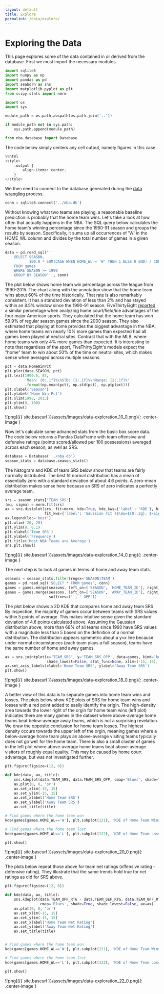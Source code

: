 ```yaml
---
layout: default
title: Explore
permalink: /data/explore/
---
```


# Exploring the Data

This page explores some of the data contained in or derived from the database. First we must import the necessary modules.


```python
import sqlite3
import numpy as np
import pandas as pd
import seaborn as sns
import matplotlib.pyplot as plt
from scipy.stats import norm
```


```python
import os
import sys

module_path = os.path.abspath(os.path.join('..'))

if module_path not in sys.path:
    sys.path.append(module_path)

from nba.database import Database
```

The code below simply centers any cell output, namely figures in this case.


```python
%%html
<style>
    .output {
        align-items: center;
    }
</style>
```


<style>
    .output {
        align-items: center;
    }
</style>


We then need to connect to the database generated during the [data wrangling](data-wrangling.md) process.


```python
conn = sqlite3.connect('../nba.db')
```

Without knowing what two teams are playing, a reasonable baseline prediction is probably that the home team wins. Let's take a look at how often that actually happens in the NBA. The SQL query below calculates the home team's winning percentage since the 1990-91 season and groups the results by season. Specifically, it sums up all occurrences of 'W' in the HOME_WL column and divides by the total number of games in a given season.


```python
data = pd.read_sql('''
    SELECT SEASON,
           100.0 * SUM(CASE WHEN HOME_WL = 'W' THEN 1 ELSE 0 END) / COUNT(HOME_WL) AS HomeWinPct
    FROM games
    WHERE SEASON >= 1990
    GROUP BY SEASON''', conn)
```

The plot below shows home team win percentage across the league from 1990-2015. The chart along with the annotation show that the home team wins about 60% of the time historically. That rate is also remarkably consistent. It has a standard deviation of less than 2% and has stayed within an 8.5% window since the 1990-91 season. FiveThirtyEight [reported](https://fivethirtyeight.com/features/a-home-playoff-game-is-a-big-advantage-unless-you-play-hockey/) a similar percentage when analyzing home court/field/ice advantages of the four major American sports. They calculated that the home team has won 59.9% of regular season games since the 2000 season. They also estimated that playing at home provides the biggest advantage in the NBA, where home teams win nearly 10% more games than expected had all games been played at neutral sites. Contrast that with the MLB, where home teams win only 4% more games than expected. It is interesting to note that regardless of the sport, FiveThirtyEight's models expect the "home" team to win about 50% of the time on neutral sites, which makes sense when averaged across multiple seasons.


```python
pct = data.HomeWinPct
plt.plot(data.SEASON, pct)
plt.text(1990.5, 85,
         'Mean: {0:.1f}%\nSTD: {1:.1f}%\nRange: {2:.1f}%'
         .format(np.mean(pct), np.std(pct), np.ptp(pct)))
plt.xlabel('Season')
plt.ylabel('Home Win Pct')
plt.xlim(1990, 2015)
plt.ylim(0, 100)
plt.show()
```


![png]({{ site.baseurl }}/assets/images/data-exploration_10_0.png){: .center-image }


Now let's calculate some advanced stats from the basic box score data. The code below returns a Pandas DataFrame with team offensive and defensive ratings (points scored/allowed per 100 possessions) averaged across each season, as well as SRS.


```python
database = Database('../nba.db')
season_stats = database.season_stats()
```

The histogram and KDE of team SRS below show that teams are fairly normally distributed. The best fit normal distribution has a mean of essentially zero with a standard deviation of about 4.6 points. A zero-mean distribution makes sense here because an SRS of zero indicates a perfectly average team.


```python
srs = season_stats['TEAM_SRS']
(mu, sigma) = norm.fit(srs)
ax = sns.distplot(srs, fit=norm, kde=True, kde_kws={'label': 'KDE'}, hist_kws={'label': 'SRS'},
                  fit_kws={'label': 'Gaussian Fit ($\mu=${0:.2g}, $\sigma=${1:.2f})'.format(mu, sigma)})
ax.legend(loc='best')
plt.xlim(-20, 20)
plt.ylim(0, 0.1)
plt.xlabel('Team SRS')
plt.ylabel('Frequency')
plt.title('Most NBA Teams are Average')
sns.plt.show()
```


![png]({{ site.baseurl }}/assets/images/data-exploration_14_0.png){: .center-image }


The next step is to look at games in terms of home and away team stats.


```python
seasons = season_stats.filter(regex='SEASON|TEAM')
games = pd.read_sql('SELECT * FROM games', conn)
games = games.merge(seasons, left_on=['SEASON', 'HOME_TEAM_ID'], right_on=['SEASON', 'TEAM_ID'])
games = games.merge(seasons, left_on=['SEASON', 'AWAY_TEAM_ID'], right_on=['SEASON', 'TEAM_ID'],
                    suffixes=('', '_OPP'))
```

The plot below shows a 2D KDE that compares home and away team SRS. By inspection, the majority of games occur between teams with SRS values within 5 points of average. This makes intuitive sense given the standard deviation of 4.6 points calculated above. Assuming the Gaussian distribution above, more than 68% of all teams since 1990 have SRS values with a magnitude less than 5 based on the definition of a normal distribution. The distribution appears symmetric about a y=x line because under normal circumstances (each team plays a full season), teams have the same number of home and away games.


```python
ax = sns.jointplot(x='TEAM_SRS', y='TEAM_SRS_OPP', data=games, kind='kde',
                   shade_lowest=False, stat_func=None, xlim=(-15, 15), ylim=(-15, 15))
ax.set_axis_labels(xlabel='Home Team SRS', ylabel='Away Team SRS')
plt.show()
```


![png]({{ site.baseurl }}/assets/images/data-exploration_18_0.png){: .center-image }


A better view of this data is to separate games into home team wins and losses. The plots below show KDE plots of SRS for home team wins and losses with a red point added to easily identify the origin. The high-density area towards the lower right of the orgin for home team wins (left plot) indicates there are many games in the dataset where above-average home teams beat below-average away teams, which is not a surprising revelation. We draw the opposite conclusion for home team losses. The highest density occurs towards the upper left of the orgin, meaning games where a below-average home team plays an above-average visiting teams typically does not go well for the home team. There is also a small cluster of games in the left plot where above-average home teams beat above-average visitors of roughly equal quality. This may be caused by home court advantage, but was not investigated further.


```python
plt.figure(figsize=(12, 6))

def kde(data, ax, title):
    sns.kdeplot(data.TEAM_SRS, data.TEAM_SRS_OPP, cmap='Blues', shade=True, shade_lowest=False, ax=ax)
    ax.plot(0, 0, 'or')
    ax.set_xlim(-15, 15)
    ax.set_ylim(-15, 15)
    ax.set_xlabel('Home Team SRS')
    ax.set_ylabel('Away Team SRS')
    ax.set_title(title)

# Find games where the home team won
kde(games[games.HOME_WL=='W'], plt.subplot(121), 'KDE of Home Team Wins')

# Find games where the home team lost
kde(games[games.HOME_WL=='L'], plt.subplot(122), 'KDE of Home Team Losses')

plt.show()
```


![png]({{ site.baseurl }}/assets/images/data-exploration_20_0.png){: .center-image }


The plots below repeat those above for team net ratings (offensive rating - defensive rating). They illustrate that the same trends hold true for net ratings as did for SRS above.


```python
plt.figure(figsize=(12, 6))

def kde(data, ax, title):
    sns.kdeplot(data.TEAM_OFF_RTG - data.TEAM_DEF_RTG, data.TEAM_OFF_RTG_OPP - data.TEAM_DEF_RTG_OPP,
                cmap='Blues', shade=True, shade_lowest=False, ax=ax)
    ax.plot(0, 0, 'or')
    ax.set_xlim(-15, 15)
    ax.set_ylim(-15, 15)
    ax.set_xlabel('Home Team Net Rating')
    ax.set_ylabel('Away Team Net Rating')
    ax.set_title(title)


# Find games where the home team won
kde(games[games.HOME_WL=='W'], plt.subplot(121), 'KDE of Home Team Wins')

# Find games where the home team lost
kde(games[games.HOME_WL=='L'], plt.subplot(122), 'KDE of Home Team Losses')

plt.show()
```


![png]({{ site.baseurl }}/assets/images/data-exploration_22_0.png){: .center-image }
